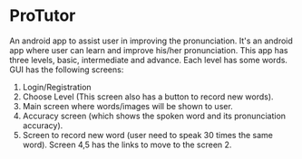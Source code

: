 # ProTutor
An android app to assist user in improving the pronunciation.
It's an android app where user can learn and improve his/her pronunciation. This app has three levels, basic, intermediate and advance. Each level has some words. GUI has the following screens:

 1. Login/Registration
 2. Choose Level (This screen also has a button to record new words).
 3. Main screen where words/images will be shown to user. 
 4. Accuracy screen (which shows the spoken word and its pronunciation accuracy).
 5. Screen to record new word (user need to speak 30 times the same word).
Screen 4,5 has the links to move to the screen 2.
